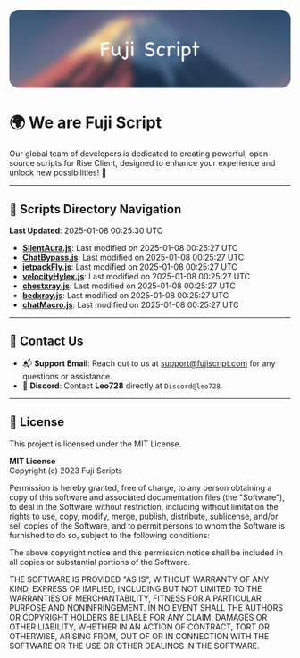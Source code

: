 ![Banner](.github/b.webp)

# 🌍 **We are Fuji Script**

Our global team of developers is dedicated to creating powerful, open-source scripts for Rise Client, designed to enhance your experience and unlock new possibilities! 🌟

---
<!-- SCRIPTS_NAVIGATION_START -->
## 📂 **Scripts Directory Navigation**

**Last Updated**: 2025-01-08 00:25:30 UTC

- **[SilentAura.js](scripts/SilentAura.js)**: Last modified on 2025-01-08 00:25:27 UTC
- **[ChatBypass.js](scripts/ChatBypass.js)**: Last modified on 2025-01-08 00:25:27 UTC
- **[jetpackFly.js](scripts/jetpackFly.js)**: Last modified on 2025-01-08 00:25:27 UTC
- **[velocityHylex.js](scripts/velocityHylex.js)**: Last modified on 2025-01-08 00:25:27 UTC
- **[chestxray.js](scripts/chestxray.js)**: Last modified on 2025-01-08 00:25:27 UTC
- **[bedxray.js](scripts/bedxray.js)**: Last modified on 2025-01-08 00:25:27 UTC
- **[chatMacro.js](scripts/chatMacro.js)**: Last modified on 2025-01-08 00:25:27 UTC

<!-- SCRIPTS_NAVIGATION_END -->

---

## 💬 **Contact Us**  
- 📬 **Support Email**: Reach out to us at [support@fujiscript.com](mailto:support@fujiscript.com) for any questions or assistance.  
- 💬 **Discord**: Contact **Leo728** directly at `Discord@leo728`.

---

## 📜 **License**

This project is licensed under the MIT License.  

**MIT License**  
Copyright (c) 2023 Fuji Scripts  

Permission is hereby granted, free of charge, to any person obtaining a copy of this software and associated documentation files (the "Software"), to deal in the Software without restriction, including without limitation the rights to use, copy, modify, merge, publish, distribute, sublicense, and/or sell copies of the Software, and to permit persons to whom the Software is furnished to do so, subject to the following conditions:  

The above copyright notice and this permission notice shall be included in all copies or substantial portions of the Software.  

THE SOFTWARE IS PROVIDED "AS IS", WITHOUT WARRANTY OF ANY KIND, EXPRESS OR IMPLIED, INCLUDING BUT NOT LIMITED TO THE WARRANTIES OF MERCHANTABILITY, FITNESS FOR A PARTICULAR PURPOSE AND NONINFRINGEMENT. IN NO EVENT SHALL THE AUTHORS OR COPYRIGHT HOLDERS BE LIABLE FOR ANY CLAIM, DAMAGES OR OTHER LIABILITY, WHETHER IN AN ACTION OF CONTRACT, TORT OR OTHERWISE, ARISING FROM, OUT OF OR IN CONNECTION WITH THE SOFTWARE OR THE USE OR OTHER DEALINGS IN THE SOFTWARE.  
